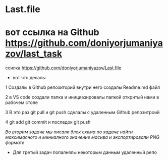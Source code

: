 # Last.file

# вот ссылка на Github https://github.com/doniyorjumaniyazov/last_task 

ссилка https://github.com/doniyorjumaniyazov/Last.file

* вот что делалы

1 Создалы в Github репозиторий внутри него создалы Readme.md файл

2 в VS code создали папка и инициазировалы папкой откритый нами в рабочем столе

3 В это раз git pull  и git push сделалы с удаленным Github репозитроий

4 git add  git commit и последок git push

_Во вторим задаче мы писали блок схема по хадаче найти максималного и миниалного значение масива и экспортировали PNG формате_

* Для третый задач попалнялы некоторым данным удаленный репо

